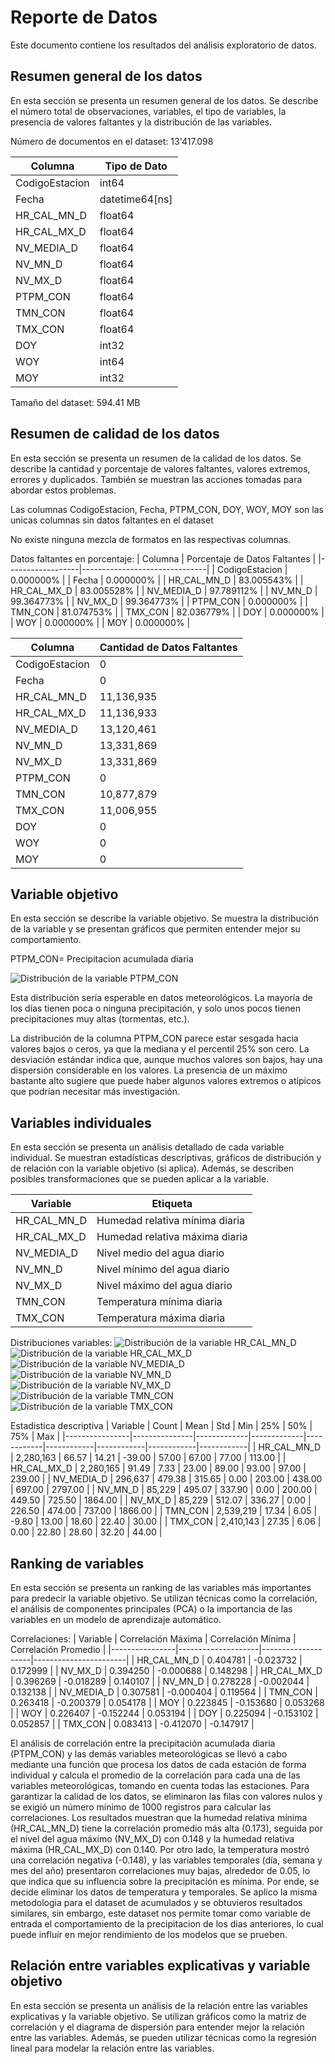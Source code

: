 # Reporte de Datos

Este documento contiene los resultados del análisis exploratorio de datos.

## Resumen general de los datos

En esta sección se presenta un resumen general de los datos. Se describe el número total de observaciones, variables, el tipo de variables, la presencia de valores faltantes y la distribución de las variables.

Número de documentos en el dataset: 13'417.098

| Columna         | Tipo de Dato         |
|------------------|----------------------|
| CodigoEstacion  | int64                |
| Fecha           | datetime64[ns]       |
| HR_CAL_MN_D     | float64              |
| HR_CAL_MX_D     | float64              |
| NV_MEDIA_D      | float64              |
| NV_MN_D         | float64              |
| NV_MX_D         | float64              |
| PTPM_CON        | float64              |
| TMN_CON         | float64              |
| TMX_CON         | float64              |
| DOY             | int32                |
| WOY             | int64                |
| MOY             | int32                |

Tamaño del dataset: 594.41 MB

## Resumen de calidad de los datos

En esta sección se presenta un resumen de la calidad de los datos. Se describe la cantidad y porcentaje de valores faltantes, valores extremos, errores y duplicados. También se muestran las acciones tomadas para abordar estos problemas.

Las columnas CodigoEstacion, Fecha, PTPM_CON, DOY, WOY, MOY son las unicas columnas sin datos faltantes en el dataset

No existe ninguna mezcla de formatos en las respectivas columnas.

Datos faltantes en porcentaje:
| Columna         | Porcentaje de Datos Faltantes |
|------------------|-------------------------------|
| CodigoEstacion  | 0.000000%                     |
| Fecha           | 0.000000%                     |
| HR_CAL_MN_D     | 83.005543%                    |
| HR_CAL_MX_D     | 83.005528%                    |
| NV_MEDIA_D      | 97.789112%                    |
| NV_MN_D         | 99.364773%                    |
| NV_MX_D         | 99.364773%                    |
| PTPM_CON        | 0.000000%                     |
| TMN_CON         | 81.074753%                    |
| TMX_CON         | 82.036779%                    |
| DOY             | 0.000000%                     |
| WOY             | 0.000000%                     |
| MOY             | 0.000000%                     |

| Columna         | Cantidad de Datos Faltantes |
|------------------|-----------------------------|
| CodigoEstacion  | 0                           |
| Fecha           | 0                           |
| HR_CAL_MN_D     | 11,136,935                  |
| HR_CAL_MX_D     | 11,136,933                  |
| NV_MEDIA_D      | 13,120,461                  |
| NV_MN_D         | 13,331,869                  |
| NV_MX_D         | 13,331,869                  |
| PTPM_CON        | 0                           |
| TMN_CON         | 10,877,879                  |
| TMX_CON         | 11,006,955                  |
| DOY             | 0                           |
| WOY             | 0                           |
| MOY             | 0                           |


## Variable objetivo

En esta sección se describe la variable objetivo. Se muestra la distribución de la variable y se presentan gráficos que permiten entender mejor su comportamiento.

PTPM_CON= Precipitacion acumulada diaria

![Distribución de la variable PTPM_CON](PTPM_CON_Distribucion.png)

Esta distribución sería esperable en datos meteorológicos. La mayoría de los días tienen poca o ninguna precipitación, y solo unos pocos tienen precipitaciones muy altas (tormentas, etc.).

La distribución de la columna PTPM_CON parece estar sesgada hacia valores bajos o ceros, ya que la mediana y el percentil 25% son cero.
La desviación estándar indica que, aunque muchos valores son bajos, hay una dispersión considerable en los valores.
La presencia de un máximo bastante alto sugiere que puede haber algunos valores extremos o atípicos que podrían necesitar más investigación.


## Variables individuales

En esta sección se presenta un análisis detallado de cada variable individual. Se muestran estadísticas descriptivas, gráficos de distribución y de relación con la variable objetivo (si aplica). Además, se describen posibles transformaciones que se pueden aplicar a la variable.

| Variable       | Etiqueta                             |
|----------------|--------------------------------------|
| HR_CAL_MN_D    | Humedad relativa mínima diaria       |
| HR_CAL_MX_D    | Humedad relativa máxima diaria       |
| NV_MEDIA_D     | Nivel medio del agua diario          |
| NV_MN_D        | Nivel mínimo del agua diario         |
| NV_MX_D        | Nivel máximo del agua diario         |
| TMN_CON        | Temperatura mínima diaria            |
| TMX_CON        | Temperatura máxima diaria            |

Distribuciones variables:
![Distribución de la variable HR_CAL_MN_D](Dis_HR_CAL_MN_D.png)
![Distribución de la variable HR_CAL_MX_D](Dis_HR_CAL_MX_D.png)
![Distribución de la variable NV_MEDIA_D](Dis_NV_MEDIA_D.png)
![Distribución de la variable NV_MN_D](Dis_NV_MN_D.png)
![Distribución de la variable NV_MX_D](Dis_NV_MX_D.png)
![Distribución de la variable TMN_CON](Dis_TMX_CON.png)
![Distribución de la variable TMX_CON](Dis_TMN_CON.png)

Estadistica descriptiva
| Variable       | Count         | Mean        | Std         | Min        | 25%        | 50%        | 75%        | Max        |
|----------------|---------------|-------------|-------------|------------|------------|------------|------------|------------|
| HR_CAL_MN_D    | 2,280,163     | 66.57       | 14.21       | -39.00     | 57.00      | 67.00      | 77.00      | 113.00     |
| HR_CAL_MX_D    | 2,280,165     | 91.49       | 7.33        | 23.00      | 89.00      | 93.00      | 97.00      | 239.00     |
| NV_MEDIA_D     | 296,637       | 479.38      | 315.65      | 0.00       | 203.00     | 438.00     | 697.00     | 2797.00    |
| NV_MN_D        | 85,229        | 495.07      | 337.90      | 0.00       | 200.00     | 449.50     | 725.50     | 1864.00    |
| NV_MX_D        | 85,229        | 512.07      | 336.27      | 0.00       | 226.50     | 474.00     | 737.00     | 1866.00    |
| TMN_CON        | 2,539,219     | 17.34       | 6.05        | -9.80      | 13.00      | 18.60      | 22.40      | 30.00      |
| TMX_CON        | 2,410,143     | 27.35       | 6.06        | 0.00       | 22.80      | 28.60      | 32.20      | 44.00      |





## Ranking de variables

En esta sección se presenta un ranking de las variables más importantes para predecir la variable objetivo. Se utilizan técnicas como la correlación, el análisis de componentes principales (PCA) o la importancia de las variables en un modelo de aprendizaje automático.

Correlaciones: 
| Variable       | Correlación Máxima | Correlación Mínima | Correlación Promedio |
|----------------|--------------------|--------------------|-----------------------|
| HR_CAL_MN_D    | 0.404781           | -0.023732          | 0.172999             |
| NV_MX_D        | 0.394250           | -0.000688          | 0.148298             |
| HR_CAL_MX_D    | 0.396269           | -0.018289          | 0.140107             |
| NV_MN_D        | 0.278228           | -0.002044          | 0.132138             |
| NV_MEDIA_D     | 0.307581           | -0.000404          | 0.119564             |
| TMN_CON        | 0.263418           | -0.200379          | 0.054178             |
| MOY            | 0.223845           | -0.153680          | 0.053268             |
| WOY            | 0.226407           | -0.152244          | 0.053194             |
| DOY            | 0.225094           | -0.153102          | 0.052857             |
| TMX_CON        | 0.083413           | -0.412070          | -0.147917            |

El análisis de correlación entre la precipitación acumulada diaria (PTPM_CON) y las demás variables meteorológicas se llevó a cabo mediante una función que procesa los datos de cada estación de forma individual y calcula el promedio de la correlación para cada una de las variables meteorológicas, tomando en cuenta todas las estaciones. Para garantizar la calidad de los datos, se eliminaron las filas con valores nulos y se exigió un número mínimo de 1000 registros para calcular las correlaciones. Los resultados muestran que la humedad relativa mínima (HR_CAL_MN_D) tiene la correlación promedio más alta (0.173), seguida por el nivel del agua máximo (NV_MX_D) con 0.148 y la humedad relativa máxima (HR_CAL_MX_D) con 0.140. Por otro lado, la temperatura mostró una correlación negativa (-0.148), y las variables temporales (día, semana y mes del año) presentaron correlaciones muy bajas, alrededor de 0.05, lo que indica que su influencia sobre la precipitación es mínima. Por ende, se decide eliminar los datos de temperatura y temporales. Se aplico la misma metodologia para el dataset de acumulados y se obtuvieros resultados similares, sin embargo, este dataset nos permite tomar como variable de entrada el comportamiento de la precipitacion de los dias anteriores, lo cual puede influir en mejor rendimiento de los modelos que se prueben.

## Relación entre variables explicativas y variable objetivo

En esta sección se presenta un análisis de la relación entre las variables explicativas y la variable objetivo. Se utilizan gráficos como la matriz de correlación y el diagrama de dispersión para entender mejor la relación entre las variables. Además, se pueden utilizar técnicas como la regresión lineal para modelar la relación entre las variables.
